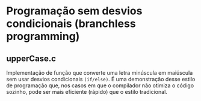 # Programação sem desvios condicionais (branchless programming)

## upperCase.c
Implementação de função que converte uma letra minúscula em maiúscula sem usar desvios condicionais `(if/else)`. É uma demonstração desse estilo de programação que, nos casos em que o compilador não otimiza o código sozinho, pode ser mais eficiente (rápido) que o estilo tradicional. 